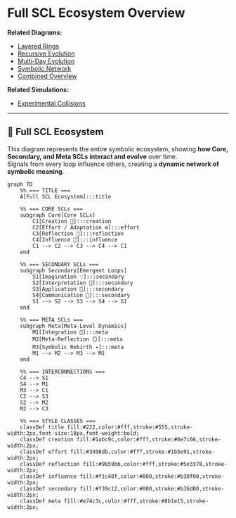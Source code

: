 # Full SCL Ecosystem Overview

**Related Diagrams:**  
- [Layered Rings](../diagrams/layered_rings.md)  
- [Recursive Evolution](../diagrams/recursive_evolution.md)  
- [Multi-Day Evolution](../diagrams/multi_day_evolution.md)  
- [Symbolic Network](../diagrams/symbolic_network.md)  
- [Combined Overview](../diagrams/combined_overview.md)

**Related Simulations:**  
- [Experimental Collisions](../simulations/experimental_collisions.md)

---

## 🌿 Full SCL Ecosystem

This diagram represents the entire symbolic ecosystem, showing **how Core, Secondary, and Meta SCLs interact and evolve** over time.  
Signals from every loop influence others, creating a **dynamic network of symbolic meaning**.

```mermaid
graph TD
    %% === TITLE ===
    A[Full SCL Ecosystem]:::title

    %% === CORE SCLs ===
    subgraph Core[Core SCLs]
        C1[Creation 🌱]:::creation
        C2[Effort / Adaptation ⚙️]:::effort
        C3[Reflection 💭]:::reflection
        C4[Influence 🌊]:::influence
        C1 --> C2 --> C3 --> C4 --> C1
    end

    %% === SECONDARY SCLs ===
    subgraph Secondary[Emergent Loops]
        S1[Imagination 💡]:::secondary
        S2[Interpretation 🧩]:::secondary
        S3[Application 🔧]:::secondary
        S4[Communication 📡]:::secondary
        S1 --> S2 --> S3 --> S4 --> S1
    end

    %% === META SCLs ===
    subgraph Meta[Meta-Level Dynamics]
        M1[Integration 🔄]:::meta
        M2[Meta-Reflection 🪞]:::meta
        M3[Symbolic Rebirth ✴️]:::meta
        M1 --> M2 --> M3 --> M1
    end

    %% === INTERCONNECTIONS ===
    C4 --> S1
    S4 --> M1
    M3 --> C1
    C2 --> S3
    S2 --> M2
    M2 --> C3

    %% === STYLE CLASSES ===
    classDef title fill:#222,color:#fff,stroke:#555,stroke-width:2px,font-size:18px,font-weight:bold;
    classDef creation fill:#1abc9c,color:#fff,stroke:#0e7c66,stroke-width:2px;
    classDef effort fill:#3498db,color:#fff,stroke:#1b5e91,stroke-width:2px;
    classDef reflection fill:#9b59b6,color:#fff,stroke:#5e3378,stroke-width:2px;
    classDef influence fill:#f1c40f,color:#000,stroke:#b38f00,stroke-width:2px;
    classDef secondary fill:#f39c12,color:#000,stroke:#b36d00,stroke-width:2px;
    classDef meta fill:#e74c3c,color:#fff,stroke:#8b1e15,stroke-width:2px;
